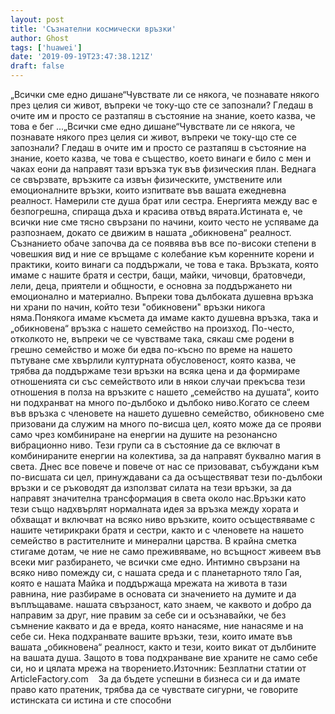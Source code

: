 ```yaml
---
layout: post
title: 'Съзнателни космически връзки'
author: Ghost
tags: ['huawei']
date: '2019-09-19T23:47:38.121Z'
draft: false
---
```


„Всички сме едно дишане“Чувствате ли се някога, че познавате някого през целия си живот, въпреки че току-що сте се запознали? Гледаш в очите им и просто се разтапяш в състояние на знание, което казва, че това е бег ...„Всички сме едно дишане“Чувствате ли се някога, че познавате някого през целия си живот, въпреки че току-що сте се запознали? Гледаш в очите им и просто се разтапяш в състояние на знание, което казва, че това е същество, което винаги е било с мен и чаках еони да направят тази връзка тук във физическия план. Веднага се свързвате, връзките са извън физическите, умствените или емоционалните връзки, които изпитвате във вашата ежедневна реалност. Намерили сте душа брат или сестра. Енергията между вас е безпогрешна, спираща дъха и красива отвъд вярата.Истината е, че всички ние сме тясно свързани по начини, които често не успяваме да разпознаем, докато се движим в нашата „обикновена“ реалност. Съзнанието обаче започва да се появява във все по-високи степени в човешкия вид и ние се връщаме с колебание към коренните корени и практики, които винаги са поддържали, че това е така. Връзката, която имаме с нашите братя и сестри, бащи, майки, чичовци, братовчеди, лели, деца, приятели и общности, е основна за поддържането ни емоционално и материално. Въпреки това дълбоката душевна връзка ни храни по начин, който тези "обикновени" връзки никога няма.Понякога имаме късмета да имаме както душевна връзка, така и „обикновена“ връзка с нашето семейство на произход. По-често, отколкото не, въпреки че се чувстваме така, сякаш сме родени в грешно семейство и може би едва по-късно по време на нашето пътуване сме хвърлили културната обусловеност, която казва, че трябва да поддържаме тези връзки на всяка цена и да формираме отношенията си със семейството или в някои случаи прекъсва тези отношения в полза на връзките с нашето „семейство на душата“, които ни подхранват на много по-дълбоко и дълбоко ниво.Когато се слеем във връзка с членовете на нашето душевно семейство, обикновено сме призовани да служим на много по-висша цел, която може да се прояви само чрез комбиниране на енергии на душите на резонансно вибрационно ниво. Тези групи са в състояние да се включат в комбинираните енергии на колектива, за да направят буквално магия в света. Днес все повече и повече от нас се призовават, събуждани към по-висшата си цел, принуждавани са да осъществяват тези по-дълбоки връзки и се ръководят да използват силата на тези връзки, за да направят значителна трансформация в света около нас.Връзки като тези също надхвърлят нормалната идея за връзка между хората и обхващат и включват на всяко ниво връзките, които осъществяваме с нашите четирикраки братя и сестри, както и с членовете на нашето семейство в растителните и минерални царства. В крайна сметка стигаме дотам, че ние не само преживяваме, но всъщност живеем във всеки миг разбирането, че всички сме едно. Интимно свързани на всяко ниво помежду си, с нашата среда и с планетарното тяло Гая, която е нашата Майка и поддържаща мрежата на живота в тази равнина, ние разбираме в основата си значението на думите и да въплъщаваме. нашата свързаност, като знаем, че каквото и добро да направим за друг, ние правим за себе си и осъзнавайки, че без съмнение каквато и да е вреда, която нанасяме, ние нанасяме и на себе си. Нека подхранвате вашите връзки, тези, които имате във вашата „обикновена“ реалност, както и тези, които викат от дълбините на вашата душа. Защото в това подхранване вие ​​храните не само себе си, но и цялата мрежа на творението.Източник: Безплатни статии от ArticleFactory.com    За да бъдете успешни в бизнеса си и да имате право като пратеник, трябва да се чувствате сигурни, че говорите истинската си истина и сте способни
